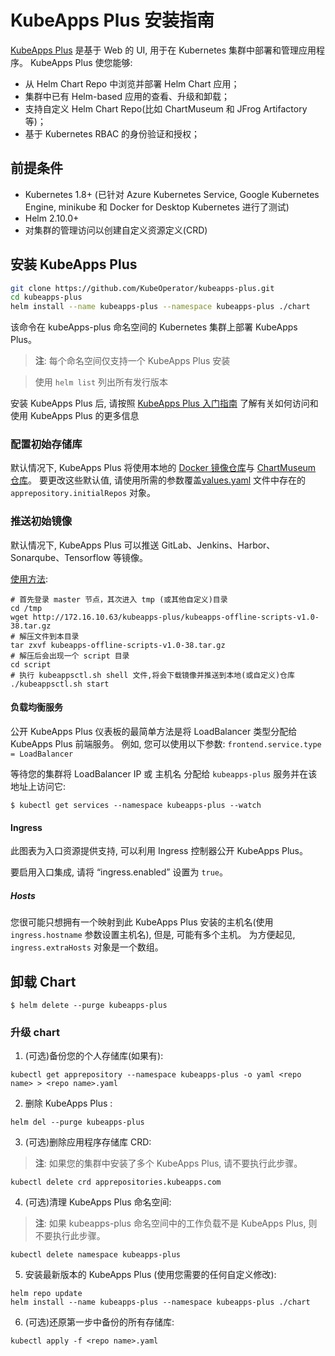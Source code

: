 # KubeApps Plus 安装指南

[KubeApps Plus](https://kubeapps.com) 是基于 Web 的 UI, 用于在 Kubernetes 集群中部署和管理应用程序。 KubeApps Plus 使您能够: 

- 从 Helm Chart Repo 中浏览并部署 Helm Chart 应用；
- 集群中已有 Helm-based 应用的查看、升级和卸载；
- 支持自定义 Helm Chart Repo(比如 ChartMuseum 和 JFrog Artifactory 等)；
- 基于 Kubernetes RBAC 的身份验证和授权；

## 前提条件

- Kubernetes 1.8+ (已针对 Azure Kubernetes Service, Google Kubernetes Engine, minikube 和 Docker for Desktop Kubernetes 进行了测试)
- Helm 2.10.0+
- 对集群的管理访问以创建自定义资源定义(CRD)

## 安装 KubeApps Plus

```bash
git clone https://github.com/KubeOperator/kubeapps-plus.git
cd kubeapps-plus
helm install --name kubeapps-plus --namespace kubeapps-plus ./chart
```

该命令在 kubeApps-plus 命名空间的 Kubernetes 集群上部署 KubeApps Plus。

> **注**: 每个命名空间仅支持一个 KubeApps Plus 安装

> 使用 `helm list` 列出所有发行版本

安装 KubeApps Plus 后, 请按照 [KubeApps Plus 入门指南](../docs/user/getting-started.md) 了解有关如何访问和使用 KubeApps Plus 的更多信息

### 配置初始存储库

默认情况下, KubeApps Plus 将使用本地的 [Docker 镜像仓库](https://github.com/docker/distribution)与 [ChartMuseum 仓库](https://github.com/helm/chartmuseum)。 要更改这些默认值, 请使用所需的参数覆盖[values.yaml](values.yaml) 文件中存在的 `apprepository.initialRepos` 对象。

### 推送初始镜像

默认情况下, KubeApps Plus 可以推送 GitLab、Jenkins、Harbor、Sonarqube、Tensorflow 等镜像。

[使用方法](../script/README.md):

```
# 首先登录 master 节点，其次进入 tmp (或其他自定义)目录
cd /tmp
wget http://172.16.10.63/kubeapps-plus/kubeapps-offline-scripts-v1.0-38.tar.gz
# 解压文件到本目录
tar zxvf kubeapps-offline-scripts-v1.0-38.tar.gz
# 解压后会出现一个 script 目录
cd script
# 执行 kubeappsctl.sh shell 文件,将会下载镜像并推送到本地(或自定义)仓库
./kubeappsctl.sh start
```

#### 负载均衡服务

公开 KubeApps Plus 仪表板的最简单方法是将 LoadBalancer 类型分配给 KubeApps Plus 前端服务。 例如, 您可以使用以下参数: `frontend.service.type = LoadBalancer`

等待您的集群将 LoadBalancer IP 或 主机名 分配给 `kubeapps-plus` 服务并在该地址上访问它: 

```console
$ kubectl get services --namespace kubeapps-plus --watch
```

#### Ingress

此图表为入口资源提供支持, 可以利用 Ingress 控制器公开 KubeApps Plus。

要启用入口集成, 请将 “ingress.enabled” 设置为 `true`。

##### Hosts

您很可能只想拥有一个映射到此 KubeApps Plus 安装的主机名(使用 `ingress.hostname` 参数设置主机名), 但是, 可能有多个主机。 为方便起见, `ingress.extraHosts` 对象是一个数组。

## 卸载 Chart

```console
$ helm delete --purge kubeapps-plus
```

### 升级 chart

1.  (可选)备份您的个人存储库(如果有): 

```console
kubectl get apprepository --namespace kubeapps-plus -o yaml <repo name> > <repo name>.yaml
```

2.  删除 KubeApps Plus : 

```console
helm del --purge kubeapps-plus
```

3.  (可选)删除应用程序存储库 CRD: 

> **注**: 如果您的集群中安装了多个 KubeApps Plus, 请不要执行此步骤。

```console
kubectl delete crd apprepositories.kubeapps.com
```

4.  (可选)清理 KubeApps Plus 命名空间:

> **注**: 如果 kubeapps-plus 命名空间中的工作负载不是 KubeApps Plus, 则不要执行此步骤。

```console
kubectl delete namespace kubeapps-plus
```

5.  安装最新版本的 KubeApps Plus (使用您需要的任何自定义修改): 

```console
helm repo update
helm install --name kubeapps-plus --namespace kubeapps-plus ./chart
```

6.  (可选)还原第一步中备份的所有存储库: 

```console
kubectl apply -f <repo name>.yaml
```